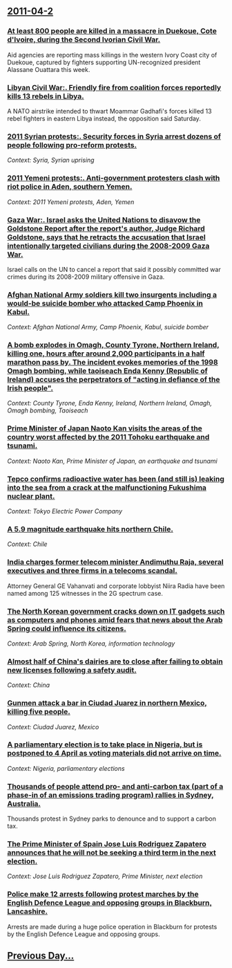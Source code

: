 ## [2011-04-2](/news/2011/04/2/index.md)

### [At least 800 people are killed in a massacre in Duekoue, Cote d'Ivoire, during the Second Ivorian Civil War. ](/news/2011/04/2/at-least-800-people-are-killed-in-a-massacre-in-dua-c-koua-c-ca-te-d-ivoire-during-the-second-ivorian-civil-war.md)
Aid agencies are reporting mass killings in the western Ivory Coast city of Duekoue, captured by fighters supporting UN-recognized president Alassane Ouattara this week. 

### [Libyan Civil War:. Friendly fire from coalition forces reportedly kills 13 rebels in Libya. ](/news/2011/04/2/libyan-civil-war-friendly-fire-from-coalition-forces-reportedly-kills-13-rebels-in-libya.md)
A NATO airstrike intended to thwart Moammar Gadhafi&#39;s forces killed 13 rebel fighters in eastern Libya instead, the opposition said Saturday.

### [2011 Syrian protests:. Security forces in Syria arrest dozens of people following pro-reform protests. ](/news/2011/04/2/2011-syrian-protests-security-forces-in-syria-arrest-dozens-of-people-following-pro-reform-protests.md)
_Context: Syria, Syrian uprising_

### [2011 Yemeni protests:. Anti-government protesters clash with riot police in Aden, southern Yemen. ](/news/2011/04/2/2011-yemeni-protests-anti-government-protesters-clash-with-riot-police-in-aden-southern-yemen.md)
_Context: 2011 Yemeni protests, Aden, Yemen_

### [Gaza War:. Israel asks the United Nations to disavow the Goldstone Report after the report's author, Judge Richard Goldstone, says that he retracts the accusation that Israel intentionally targeted civilians during the 2008-2009 Gaza War. ](/news/2011/04/2/gaza-war-israel-asks-the-united-nations-to-disavow-the-goldstone-report-after-the-report-s-author-judge-richard-goldstone-says-that-he-r.md)
Israel calls on the UN to cancel a report that said it possibly committed war crimes during its 2008-2009 military offensive in Gaza.

### [Afghan National Army soldiers kill two insurgents including a would-be suicide bomber who attacked Camp Phoenix in Kabul. ](/news/2011/04/2/afghan-national-army-soldiers-kill-two-insurgents-including-a-would-be-suicide-bomber-who-attacked-camp-phoenix-in-kabul.md)
_Context: Afghan National Army, Camp Phoenix, Kabul, suicide bomber_

### [A bomb explodes in Omagh, County Tyrone, Northern Ireland, killing one, hours after around 2,000 participants in a half marathon pass by. The incident evokes memories of the 1998 Omagh bombing, while taoiseach Enda Kenny (Republic of Ireland) accuses the perpetrators of "acting in defiance of the Irish people". ](/news/2011/04/2/a-bomb-explodes-in-omagh-county-tyrone-northern-ireland-killing-one-hours-after-around-2-000-participants-in-a-half-marathon-pass-by-th.md)
_Context: County Tyrone, Enda Kenny, Ireland, Northern Ireland, Omagh, Omagh bombing, Taoiseach_

### [Prime Minister of Japan Naoto Kan visits the areas of the country worst affected by the 2011 Tohoku earthquake and tsunami. ](/news/2011/04/2/prime-minister-of-japan-naoto-kan-visits-the-areas-of-the-country-worst-affected-by-the-2011-tahoku-earthquake-and-tsunami.md)
_Context: Naoto Kan, Prime Minister of Japan, an earthquake and tsunami_

### [Tepco confirms radioactive water has been (and still is) leaking into the sea from a crack at the malfunctioning Fukushima nuclear plant. ](/news/2011/04/2/tepco-confirms-radioactive-water-has-been-and-still-is-leaking-into-the-sea-from-a-crack-at-the-malfunctioning-fukushima-nuclear-plant.md)
_Context: Tokyo Electric Power Company_

### [A 5.9 magnitude earthquake hits northern Chile. ](/news/2011/04/2/a-5-9-magnitude-earthquake-hits-northern-chile.md)
_Context: Chile_

### [India charges former telecom minister Andimuthu Raja, several executives and three firms in a telecoms scandal. ](/news/2011/04/2/india-charges-former-telecom-minister-andimuthu-raja-several-executives-and-three-firms-in-a-telecoms-scandal.md)
Attorney General GE Vahanvati and corporate lobbyist Niira Radia have been named among 125 witnesses in the 2G spectrum case.

### [The North Korean government cracks down on IT gadgets such as computers and phones amid fears that news about the Arab Spring could influence its citizens. ](/news/2011/04/2/the-north-korean-government-cracks-down-on-it-gadgets-such-as-computers-and-phones-amid-fears-that-news-about-the-arab-spring-could-influenc.md)
_Context: Arab Spring, North Korea, information technology_

### [Almost half of China's dairies are to close after failing to obtain new licenses following a safety audit. ](/news/2011/04/2/almost-half-of-china-s-dairies-are-to-close-after-failing-to-obtain-new-licenses-following-a-safety-audit.md)
_Context: China_

### [Gunmen attack a bar in Ciudad Juarez in northern Mexico, killing five people. ](/news/2011/04/2/gunmen-attack-a-bar-in-ciudad-jua-rez-in-northern-mexico-killing-five-people.md)
_Context: Ciudad Juarez, Mexico_

### [A parliamentary election is to take place in Nigeria, but is postponed to 4 April as voting materials did not arrive on time. ](/news/2011/04/2/a-parliamentary-election-is-to-take-place-in-nigeria-but-is-postponed-to-4-april-as-voting-materials-did-not-arrive-on-time.md)
_Context: Nigeria, parliamentary elections_

### [Thousands of people attend pro- and anti-carbon tax (part of a phase-in of an emissions trading program) rallies in Sydney, Australia. ](/news/2011/04/2/thousands-of-people-attend-pro-and-anti-carbon-tax-part-of-a-phase-in-of-an-emissions-trading-program-rallies-in-sydney-australia.md)
Thousands protest in Sydney parks to denounce and to support a carbon tax.

### [The Prime Minister of Spain Jose Luis Rodriguez Zapatero announces that he will not be seeking a third term in the next election. ](/news/2011/04/2/the-prime-minister-of-spain-josa-c-luis-rodraguez-zapatero-announces-that-he-will-not-be-seeking-a-third-term-in-the-next-election.md)
_Context: Jose Luis Rodriguez Zapatero, Prime Minister, next election_

### [Police make 12 arrests following protest marches by the English Defence League and opposing groups in Blackburn, Lancashire. ](/news/2011/04/2/police-make-12-arrests-following-protest-marches-by-the-english-defence-league-and-opposing-groups-in-blackburn-lancashire.md)
Arrests are made during a huge police operation in Blackburn for protests by the English Defence League and opposing groups.

## [Previous Day...](/news/2011/04/1/index.md)

